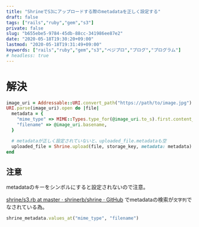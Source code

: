 ```yaml
---
title: "ShrineでS3にアップロードする際のmetadataを正しく設定する"
draft: false
tags: ["rails","ruby","gem","s3"]
private: false
slug: "b655ebe5-9784-45db-88cc-341986ee87e2"
date: "2020-05-18T19:30:20+09:00"
lastmod: "2020-05-18T19:31:49+09:00"
keywords: ["rails","ruby","gem","s3","ベジプロ","プログ","プログラム"]
# headless: true
---
```


# 解決
```rb
image_uri = Addressable::URI.convert_path("https://path/to/image.jpg")
URI.parse(image_uri).open do |file|
  metadata = {
    "mime_type" => MIME::Types.type_for(@image_uri.to_s).first.content_type,
    "filename" => @image_uri.basename,
  }

  # metadataが正しく設定されていないと、uploaded_file.metadataも空
  uploaded_file = Shrine.upload(file, storage_key, metadata: metadata)
end
```

## 注意
metadataのキーをシンボルにすると設定されないので注意。

[shrine/s3.rb at master · shrinerb/shrine · GitHub](https://github.com/shrinerb/shrine/blob/master/lib/shrine/storage/s3.rb#L80) でmetadataの検索が`文字列`でなされている為。
```rb
shrine_metadata.values_at("mime_type", "filename")
```
